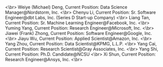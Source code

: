 <\br>
Weiye (Michael) Deng, Current Position: Data Science Manager@Nordstorm, Inc.
<\br>
Chenyu Li, Current Position: Sr. Software Engineer@dbt Labs, Inc. (Series D Start-up Company)
<\br>
Liang Tan, Current Position: Sr. Machine Learning Engineer@Facebook, Inc.
<\br>
Yuming Yang, Current Position: Research Engineer@Microsoft, Inc.
<\br>
Jiawei (Frank) Zhong, Current Position: Software Engineer@Google, Inc.
<\br>
Jiayu Wu, Current Position: Applied Scientist@Amazon, Inc.
<\br>
Yang Zhou, Current Position: Data Scientist@KPMG, L.L.P.
<\br>
Yang Cai, Current Position: Research Scientist@Gray Associates, Inc.
<\br>
Yang Shi, Current Position: Ph.D. Candidate@NCSU
<\br>
Xi Shun, Current Position: Research Engineer@Ansys, Inc.
<\br>
